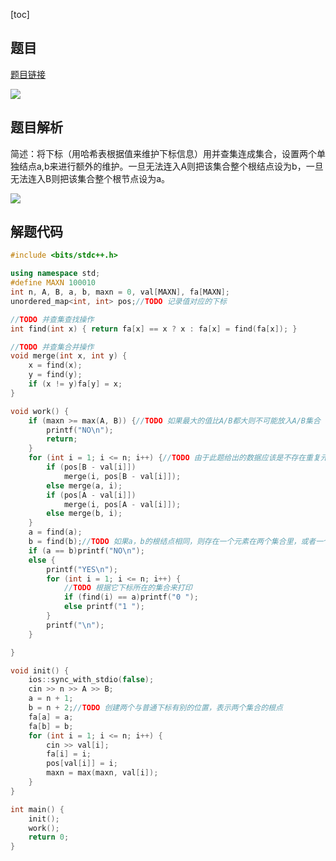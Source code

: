 [toc]

## 题目

[题目链接](https://ac.nowcoder.com/acm/contest/26908/1035)

![](https://s2.loli.net/2022/01/18/naH4qUlMgAoBfKQ.png)

## 题目解析

简述：将下标（用哈希表根据值来维护下标信息）用并查集连成集合，设置两个单独结点a,b来进行额外的维护。一旦无法连入A则把该集合整个根结点设为b，一旦无法连入B则把该集合整个根节点设为a。

![](https://s2.loli.net/2022/01/18/Zj9Ow6btTqBvd1S.jpg)

## 解题代码

```cpp
#include <bits/stdc++.h>

using namespace std;
#define MAXN 100010
int n, A, B, a, b, maxn = 0, val[MAXN], fa[MAXN];
unordered_map<int, int> pos;//TODO 记录值对应的下标

//TODO 并查集查找操作
int find(int x) { return fa[x] == x ? x : fa[x] = find(fa[x]); }

//TODO 并查集合并操作
void merge(int x, int y) {
    x = find(x);
    y = find(y);
    if (x != y)fa[y] = x;
}

void work() {
    if (maxn >= max(A, B)) {//TODO 如果最大的值比A/B都大则不可能放入A/B集合
        printf("NO\n");
        return;
    }
    for (int i = 1; i <= n; i++) {//TODO 由于此题给出的数据应该是不存在重复元素。否则需要visit对下标进行优化
        if (pos[B - val[i]])
            merge(i, pos[B - val[i]]);
        else merge(a, i);
        if (pos[A - val[i]])
            merge(i, pos[A - val[i]]);
        else merge(b, i);
    }
    a = find(a);
    b = find(b);//TODO 如果a，b的根结点相同，则存在一个元素在两个集合里，或者一个元素不在任何集合里
    if (a == b)printf("NO\n");
    else {
        printf("YES\n");
        for (int i = 1; i <= n; i++) {
            //TODO 根据它下标所在的集合来打印
            if (find(i) == a)printf("0 ");
            else printf("1 ");
        }
        printf("\n");
    }

}

void init() {
    ios::sync_with_stdio(false);
    cin >> n >> A >> B;
    a = n + 1;
    b = n + 2;//TODO 创建两个与普通下标有别的位置，表示两个集合的根点
    fa[a] = a;
    fa[b] = b;
    for (int i = 1; i <= n; i++) {
        cin >> val[i];
        fa[i] = i;
        pos[val[i]] = i;
        maxn = max(maxn, val[i]);
    }
}

int main() {
    init();
    work();
    return 0;
}
```

